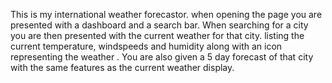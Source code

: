 This  is my international weather forecastor. 
when opening the page you are presented with a dashboard and a search bar. When searching for a city you are then presented with the current weather for that city. listing the current temperature, windspeeds and humidity along with an icon representing the weather . You are also  given a 5 day forecast of that city with the same features as the current weather display.
